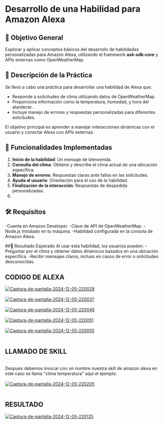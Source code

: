 # Desarrollo de una Habilidad para Amazon Alexa

## 📌 Objetivo General
Explorar y aplicar conceptos básicos del desarrollo de habilidades personalizadas para Amazon Alexa, utilizando el framework **ask-sdk-core** y APIs externas como OpenWeatherMap.

## 📝 Descripción de la Práctica
Se llevó a cabo una práctica para desarrollar una habilidad de Alexa que:
- Responde a solicitudes de clima utilizando datos de OpenWeatherMap.
- Proporciona información como la temperatura, humedad, y hora del atardecer.
- Incluye manejo de errores y respuestas personalizadas para diferentes solicitudes.

El objetivo principal es aprender a manejar interacciones dinámicas con el usuario y conectar Alexa con APIs externas.

## 🚀 Funcionalidades Implementadas
1. **Inicio de la habilidad**: Un mensaje de bienvenida.
2. **Consulta del clima**: Obtiene y describe el clima actual de una ubicación específica.
3. **Manejo de errores**: Respuestas claras ante fallos en las solicitudes.
4. **Ayuda al usuario**: Orientación para el uso de la habilidad.
5. **Finalización de la interacción**: Respuestas de despedida personalizadas.
6. 
## 🛠️ Requisitos
-Cuenta en Amazon Developer.
-Clave de API de OpenWeatherMap.
-Node.js instalado en tu máquina.
-Habilidad configurada en la consola de Amazon Alexa.

##🎯 Resultado Esperado
Al usar esta habilidad, los usuarios pueden:
-Preguntar por el clima y obtener datos dinámicos basados en una ubicación específica.
-Recibir mensajes claros, incluso en casos de error o solicitudes desconocidas.

## CODIGO DE ALEXA <br>

<a href="https://ibb.co/vzz7QfJ"><img src="https://i.ibb.co/tCC7xnb/Captura-de-pantalla-2024-12-05-220028.png" alt="Captura-de-pantalla-2024-12-05-220028" border="0"></a>
 <br> <br>
<a href="https://ibb.co/2n4vGjx"><img src="https://i.ibb.co/gjKSkDN/Captura-de-pantalla-2024-12-05-220037.png" alt="Captura-de-pantalla-2024-12-05-220037" border="0"></a>
 <br> <br>
 <a href="https://ibb.co/CMtV7kj"><img src="https://i.ibb.co/Nm3Wj80/Captura-de-pantalla-2024-12-05-220045.png" alt="Captura-de-pantalla-2024-12-05-220045" border="0"></a>
 <br> <br>
<a href="https://ibb.co/BjygDsS"><img src="https://i.ibb.co/Y8ct9jq/Captura-de-pantalla-2024-12-05-220051.png" alt="Captura-de-pantalla-2024-12-05-220051" border="0"></a>
 <br> <br>
<a href="https://ibb.co/xgrLhMX"><img src="https://i.ibb.co/PWVjx5F/Captura-de-pantalla-2024-12-05-220055.png" alt="Captura-de-pantalla-2024-12-05-220055" border="0"></a>
<br><br>

## LLAMADO DE SKILL
<br>
Despues debemos invocar con un nombre nuestra skill de amazon alexa en este caso se llama "clima temperatura" aqui el ejemplo:
<br><br>
<a href="https://ibb.co/CKHTXZZ"><img src="https://i.ibb.co/GQ5b1LL/Captura-de-pantalla-2024-12-05-220205.png" alt="Captura-de-pantalla-2024-12-05-220205" border="0"></a>
<br><br>

## RESULTADO
<a href="https://ibb.co/9tH6LwH"><img src="https://i.ibb.co/gVZNpvZ/Captura-de-pantalla-2024-12-05-220125.png" alt="Captura-de-pantalla-2024-12-05-220125" border="0"></a>
 
 


